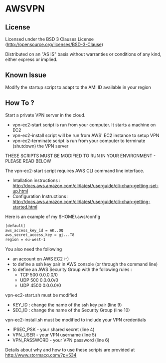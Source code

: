 AWSVPN
======

License
-------

Licensed under the BSD 3 Clauses License (http://opensource.org/licenses/BSD-3-Clause)

Distributed on an "AS IS" basis without warranties or conditions of any kind, either express or implied.

Known Issue
-----------

Modify the startup script to adapt to the AMI ID available in your region

How To ?
--------
  
Start a private VPN server in the cloud. 

- vpn-ec2-start script is run from your computer.  It starts a machine on EC2
- vpn-ec2-install script will be run from AWS' EC2 instance to setup VPN
- vpn-ec2-terminate script is run from your computer to terminate (shutdown) the VPN server

THESE SCRIPTS MUST BE MODIFIED TO RUN IN YOUR ENVIRONMENT - PLEASE READ BELOW

The vpn-ec2-start script requires AWS CLI command line interface.
- Intallation instructions : http://docs.aws.amazon.com/cli/latest/userguide/cli-chap-getting-set-up.html
- Configuration Instructions : http://docs.aws.amazon.com/cli/latest/userguide/cli-chap-getting-started.html

Here is an example of my $HOME/.aws/config
```bash
[default]
aws_access_key_id = AK..OQ
aws_secret_access_key = gj...T8
region = eu-west-1
```

You also need the following 

- an account on AWS EC2 :-)
- to define a ssh key pair in AWS console (or through the command line)
- to define an AWS Security Group with the following rules :
  - TCP 500 0.0.0.0/0
  - UDP 500 0.0.0.0/0
  - UDP 4500 0.0.0.0/0

vpn-ec2-start.sh must be modified 

- KEY_ID : change the name of the ssh key pair (line 9)
- SEC_ID : change the name of the Security Group (line 10)

vpn-ec2-install.sh must be modified to include your VPN credentials 

- IPSEC_PSK - your shared secret (line 4)
- VPN_USER - your VPN username (line 5)
- VPN_PASSWORD - your VPN password (line 6)

Details about why and how to use these scripts are provided at http://www.stormacq.com/?p=534
